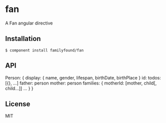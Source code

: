 
# fan

  A Fan angular directive

## Installation

    $ component install familyfound/fan

## API

Person:
{
  display: { name, gender, lifespan, birthDate, birthPlace }
  id:
  todos: [{}, ...]
  father: person
  mother: person
  families: {
    motherId: [mother, child[, child...]]
    ...
  }
}

   

## License

  MIT
